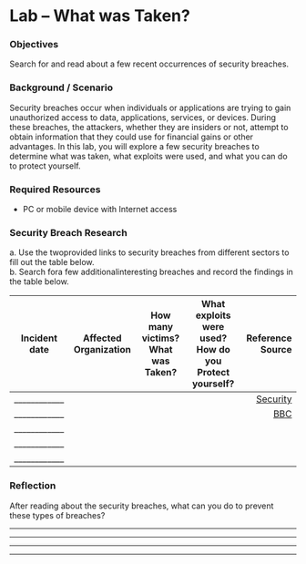 # Lab – What was Taken?

### Objectives 
Search for and read about a few recent occurrences of security breaches.

### Background / Scenario
Security breaches occur when individuals or applications are trying to gain unauthorized access to data, 
applications, services, or devices. During these breaches, the attackers, whether they are insiders or not, 
attempt to obtain information that they could use for financial gains or other advantages. In this lab, you will 
explore a few security breaches to determine what was taken, what exploits were used, and what you can do to protect yourself.

### Required Resources
* PC or mobile device with Internet access

### Security Breach Research
a. Use the twoprovided links to security breaches from different sectors to fill out the table below.                                                             
b. Search fora few additionalinteresting breaches and record the findings in the table below.                                                                       

| Incident date  |   Affected Organization   | How many victims?         What was Taken?   |  What exploits were used?          How do you Protect yourself?  | Reference Source   |
| -------------- |:-------------------------:|:-------------------------------------------:|:----------------------------------------------------------------:|-------------------:|
|  ____________  |                           |                                             |                                                                  |     [Security](https://www.securityweek.com/neiman-marcus-says-hackers-breached-customer-accounts)|
|  ____________  |                           |                                             |                                                                  |          [BBC](https://www.bbc.co.uk/news/technology-35420306)|
|  ____________  |                           |                                             |                                                                  |                                                               |
|  ____________  |                           |                                             |                                                                  |                                                               |
|  ____________  |                           |                                             |                                                                  |                                                               |


### Reflection
After reading about the security breaches, what can you do to prevent these types of breaches?
________________________________________________________________________________________________                                                                        

________________________________________________________________________________________________                                                                

________________________________________________________________________________________________                                                            

________________________________________________________________________________________________                                                                             